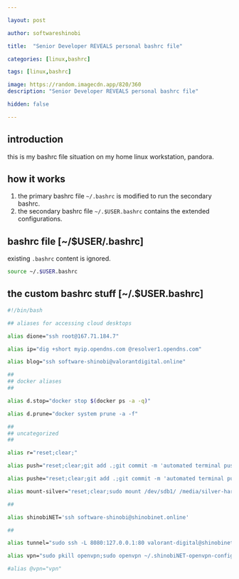 ```yaml
---

layout: post

author: softwareshinobi

title:  "Senior Developer REVEALS personal bashrc file"

categories: [linux,bashrc]

tags: [linux,bashrc]

image: https://random.imagecdn.app/820/360
description: "Senior Developer REVEALS personal bashrc file"

hidden: false

---
```


## introduction

this is my bashrc file situation on my home linux workstation, pandora.

## how it works

1. the primary bashrc file `~/.bashrc` is modified to run the secondary bashrc.
1. the secondary bashrc file `~/.$USER.bashrc` contains the extended configurations.

## bashrc file [~/$USER/.bashrc]

existing `.bashrc` content is ignored.

```bash
source ~/.$USER.bashrc
```

## the custom bashrc stuff [~/.$USER.bashrc]

```bash
#!/bin/bash

## aliases for accessing cloud desktops

alias dione="ssh root@167.71.184.7"

alias ip="dig +short myip.opendns.com @resolver1.opendns.com"

alias blog="ssh software-shinobi@valorantdigital.online"

##
## docker aliases
##

alias d.stop="docker stop $(docker ps -a -q)"

alias d.prune="docker system prune -a -f"

##
## uncategorized
##

alias r="reset;clear;"

alias push="reset;clear;git add .;git commit -m 'automated terminal push';git push origin;"

alias pushe="reset;clear;git add .;git commit -m 'automated terminal push';git push origin;exit;"

alias mount-silver="reset;clear;sudo mount /dev/sdb1/ /media/silver-hard-drive/partition-one/;sudo mount /dev/sdb2/ /media/silver-hard-drive/partition-two/"

##

alias shinobiNET='ssh software-shinobi@shinobinet.online'

##

alias tunnel="sudo ssh -L 8080:127.0.0.1:80 valorant-digital@shinobinet.online"

alias vpn="sudo pkill openvpn;sudo openvpn ~/.shinobiNET-openvpn-config.ovpn"

#alias @vpn="vpn"

```
